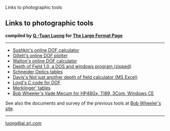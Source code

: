 Links to photographic tools

Links to photographic tools
---------------------------

**compiled by [Q.-Tuan Luong](../) for [The Large Format Page](./)**

------------------------------------------------------------------------

-   [Sushkin's online DOF calculator](http://www.dof.pcraft.com/)
-   [Gillett's online DOF
    plotter](http://www.syspac.com/~gillettm/DOF.html)
-   [Walton's online DOF
    calculator](http://www.cs.ucla.edu/~simonw/DoF/)
-   [Depth of Field 1.0, a DOS and windows program
    (zipped)](http://www.dl-c.com/dof.zip)
-   [Schneider Optics
    tables](http://www.schneideroptics.com/large/depth/depthof.htm)
-   [Davis's Not just another depth of field calculator (MS
    Excel)](http://home.online.no/~gjon/mdofcal9.xls)
-   [Loyd's C code for
    DOF](http://www.algonet.se/~bengtha/photo/software/dof.txt)
-   [Merklinger' tables](http://www.trenholm.org/hmmerk/index.html)
-   [Bob Wheeler's Vade Mecum for HP48Gx, TI89, 3Com, Windows
    CE](http://www.bobwheeler.com/photo/Software/software.html)

See also the documents and survey of the previous tools at [Bob
Wheeler's site](http://www.bobwheeler.com/photo/index.html).

------------------------------------------------------------------------

[](mailto:luong@ai.sri.com)

luong@ai.sri.com
